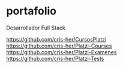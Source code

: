 # portafolio
Desarrollador Full Stack

https://github.com/cris-her/CursosPlatzi  
https://github.com/cris-her/Platzi-Courses  
https://github.com/cris-her/Platzi-Examenes  
https://github.com/cris-her/Platzi-Tests  
